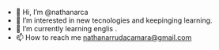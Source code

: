 - 👋 Hi, I’m @nathanarca
- 👀 I’m interested in new tecnologies and keepinging learning.
- 🌱 I’m currently learning englis .
- 📫 How to reach me nathanarrudacamara@gmail.com

<!---
nathanarca/nathanarca is a ✨ special ✨ repository because its `README.md` (this file) appears on your GitHub profile.
You can click the Preview link to take a look at your changes.
--->
